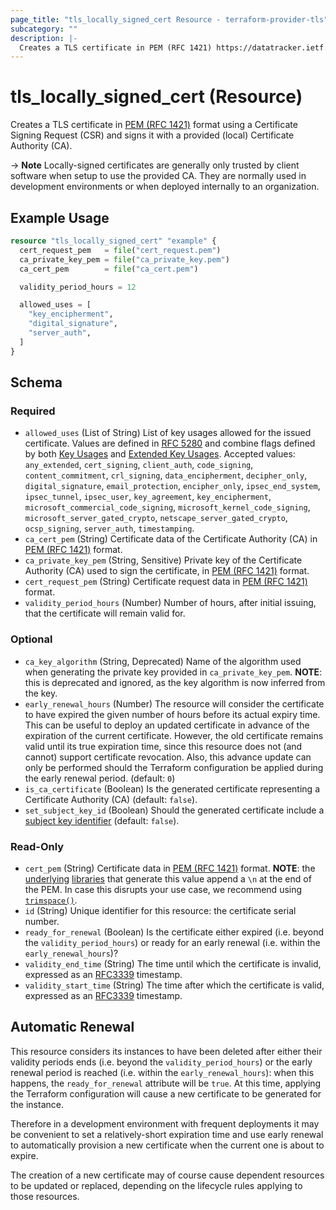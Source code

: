 ```yaml
---
page_title: "tls_locally_signed_cert Resource - terraform-provider-tls"
subcategory: ""
description: |-
  Creates a TLS certificate in PEM (RFC 1421) https://datatracker.ietf.org/doc/html/rfc1421 format using a Certificate Signing Request (CSR) and signs it with a provided (local) Certificate Authority (CA).
---
```


# tls_locally_signed_cert (Resource)

Creates a TLS certificate in [PEM (RFC 1421)](https://datatracker.ietf.org/doc/html/rfc1421) format using a Certificate Signing Request (CSR) and signs it with a provided (local) Certificate Authority (CA).

-> **Note** Locally-signed certificates are generally only trusted by client software when
setup to use the provided CA. They are normally used in development environments
or when deployed internally to an organization.

## Example Usage

```terraform
resource "tls_locally_signed_cert" "example" {
  cert_request_pem   = file("cert_request.pem")
  ca_private_key_pem = file("ca_private_key.pem")
  ca_cert_pem        = file("ca_cert.pem")

  validity_period_hours = 12

  allowed_uses = [
    "key_encipherment",
    "digital_signature",
    "server_auth",
  ]
}
```

<!-- schema generated by tfplugindocs -->
## Schema

### Required

- `allowed_uses` (List of String) List of key usages allowed for the issued certificate. Values are defined in [RFC 5280](https://datatracker.ietf.org/doc/html/rfc5280) and combine flags defined by both [Key Usages](https://datatracker.ietf.org/doc/html/rfc5280#section-4.2.1.3) and [Extended Key Usages](https://datatracker.ietf.org/doc/html/rfc5280#section-4.2.1.12). Accepted values: `any_extended`, `cert_signing`, `client_auth`, `code_signing`, `content_commitment`, `crl_signing`, `data_encipherment`, `decipher_only`, `digital_signature`, `email_protection`, `encipher_only`, `ipsec_end_system`, `ipsec_tunnel`, `ipsec_user`, `key_agreement`, `key_encipherment`, `microsoft_commercial_code_signing`, `microsoft_kernel_code_signing`, `microsoft_server_gated_crypto`, `netscape_server_gated_crypto`, `ocsp_signing`, `server_auth`, `timestamping`.
- `ca_cert_pem` (String) Certificate data of the Certificate Authority (CA) in [PEM (RFC 1421)](https://datatracker.ietf.org/doc/html/rfc1421) format.
- `ca_private_key_pem` (String, Sensitive) Private key of the Certificate Authority (CA) used to sign the certificate, in [PEM (RFC 1421)](https://datatracker.ietf.org/doc/html/rfc1421) format.
- `cert_request_pem` (String) Certificate request data in [PEM (RFC 1421)](https://datatracker.ietf.org/doc/html/rfc1421) format.
- `validity_period_hours` (Number) Number of hours, after initial issuing, that the certificate will remain valid for.

### Optional

- `ca_key_algorithm` (String, Deprecated) Name of the algorithm used when generating the private key provided in `ca_private_key_pem`. **NOTE**: this is deprecated and ignored, as the key algorithm is now inferred from the key.
- `early_renewal_hours` (Number) The resource will consider the certificate to have expired the given number of hours before its actual expiry time. This can be useful to deploy an updated certificate in advance of the expiration of the current certificate. However, the old certificate remains valid until its true expiration time, since this resource does not (and cannot) support certificate revocation. Also, this advance update can only be performed should the Terraform configuration be applied during the early renewal period. (default: `0`)
- `is_ca_certificate` (Boolean) Is the generated certificate representing a Certificate Authority (CA) (default: `false`).
- `set_subject_key_id` (Boolean) Should the generated certificate include a [subject key identifier](https://datatracker.ietf.org/doc/html/rfc5280#section-4.2.1.2) (default: `false`).

### Read-Only

- `cert_pem` (String) Certificate data in [PEM (RFC 1421)](https://datatracker.ietf.org/doc/html/rfc1421) format. **NOTE**: the [underlying](https://pkg.go.dev/encoding/pem#Encode) [libraries](https://pkg.go.dev/golang.org/x/crypto/ssh#MarshalAuthorizedKey) that generate this value append a `\n` at the end of the PEM. In case this disrupts your use case, we recommend using [`trimspace()`](https://www.terraform.io/language/functions/trimspace).
- `id` (String) Unique identifier for this resource: the certificate serial number.
- `ready_for_renewal` (Boolean) Is the certificate either expired (i.e. beyond the `validity_period_hours`) or ready for an early renewal (i.e. within the `early_renewal_hours`)?
- `validity_end_time` (String) The time until which the certificate is invalid, expressed as an [RFC3339](https://tools.ietf.org/html/rfc3339) timestamp.
- `validity_start_time` (String) The time after which the certificate is valid, expressed as an [RFC3339](https://tools.ietf.org/html/rfc3339) timestamp.

## Automatic Renewal

This resource considers its instances to have been deleted after either their validity
periods ends (i.e. beyond the `validity_period_hours`)
or the early renewal period is reached (i.e. within the `early_renewal_hours`):
when this happens, the `ready_for_renewal` attribute will be `true`.
At this time, applying the Terraform configuration will cause a new certificate to be
generated for the instance.

Therefore in a development environment with frequent deployments it may be convenient
to set a relatively-short expiration time and use early renewal to automatically provision
a new certificate when the current one is about to expire.

The creation of a new certificate may of course cause dependent resources to be updated
or replaced, depending on the lifecycle rules applying to those resources.
